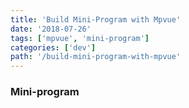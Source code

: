 ```yaml
---
title: 'Build Mini-Program with Mpvue'
date: '2018-07-26'
tags: ['mpvue', 'mini-program']
categories: ['dev']
path: '/build-mini-program-with-mpvue'
---
```


### Mini-program

